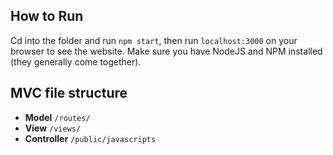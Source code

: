## How to Run

Cd into the folder and run `npm start`, then run `localhost:3000` on your browser to see the website. Make sure you have NodeJS and NPM installed (they generally come together).


## MVC file structure

- **Model** `/routes/`
- **View** `/views/`
- **Controller** `/public/javascripts`


